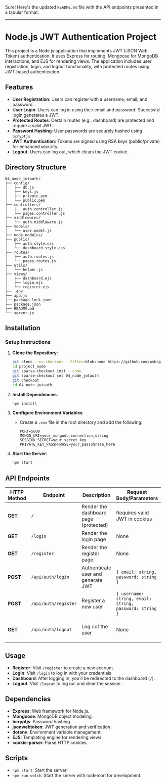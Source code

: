 Sure! Here's the updated `README.md` file with the API endpoints presented in a tabular format:

---

# Node.js JWT Authentication Project

This project is a Node.js application that implements JWT (JSON Web Token) authentication. It uses Express for routing, Mongoose for MongoDB interactions, and EJS for rendering views. The application includes user registration, login, and logout functionality, with protected routes using JWT-based authentication.

## Features

- **User Registration**: Users can register with a username, email, and password.
- **User Login**: Users can log in using their email and password. Successful login generates a JWT.
- **Protected Routes**: Certain routes (e.g., dashboard) are protected and require a valid JWT.
- **Password Hashing**: User passwords are securely hashed using `bcryptjs`.
- **JWT Authentication**: Tokens are signed using RSA keys (public/private) for enhanced security.
- **Logout**: Users can log out, which clears the JWT cookie.

## Directory Structure

```
04_node_jwtauth/
├── config/
│   ├── db.js
│   ├── keys.js
│   ├── private.pem
│   └── public.pem
├── controllers/
│   ├── auth.controller.js
│   └── pages.controller.js
├── middlewares/
│   └── auth.middleware.js
├── models/
│   └── user.model.js
├── node_modules/
├── public/
│   ├── auth.style.css
│   └── dashboard.style.css
├── routes/
│   ├── auth.routes.js
│   └── pages.routes.js
├── utils/
│   └── helper.js
├── views/
│   ├── dashboard.ejs
│   ├── login.ejs
│   └── register.ejs
├── .env
├── app.js
├── package-lock.json
├── package.json
├── README.md
└── server.js
```

## Installation

### Setup Instructions

1. **Clone the Repository**:
   ```bash
   git clone --no-checkout --filter=blob:none https://github.com/psbcg433/project_node.git
   cd project_node
   git sparse-checkout init --cone
   git sparse-checkout set 04_node_jwtauth
   git checkout
   cd 04_node_jwtauth
   ```

2. **Install Dependencies**:
   ```bash
   npm install
   ```

3. **Configure Environment Variables**:
   - Create a `.env` file in the root directory and add the following:
     ```
     PORT=5000
     MONGO_URI=your_mongodb_connection_string
     SESSION_SECRET=your_secret_key
     PRIVATE_KEY_PASSPHRASE=your_passphrase_here
     ```

4. **Start the Server**:
   ```bash
   npm start
   ```

## API Endpoints

| HTTP Method | Endpoint          | Description                          | Request Body/Parameters               | Response                              |
|-------------|-------------------|--------------------------------------|---------------------------------------|---------------------------------------|
| **GET**     | `/`               | Render the dashboard page (protected)| Requires valid JWT in cookies         | Renders `dashboard.ejs`               |
| **GET**     | `/login`          | Render the login page                | None                                  | Renders `login.ejs`                   |
| **GET**     | `/register`       | Render the register page             | None                                  | Renders `register.ejs`                |
| **POST**    | `/api/auth/login` | Authenticate user and generate JWT   | `{ email: string, password: string }` | Sets JWT cookie, redirects to `/`     |
| **POST**    | `/api/auth/register` | Register a new user               | `{ username: string, email: string, password: string }` | Redirects to `/login` |
| **GET**     | `/api/auth/logout` | Log out the user                    | None                                  | Clears JWT cookie, redirects to `/login` |

## Usage

- **Register**: Visit `/register` to create a new account.
- **Login**: Visit `/login` to log in with your credentials.
- **Dashboard**: After logging in, you'll be redirected to the dashboard (`/`).
- **Logout**: Visit `/logout` to log out and clear the session.

## Dependencies

- **Express**: Web framework for Node.js.
- **Mongoose**: MongoDB object modeling.
- **bcryptjs**: Password hashing.
- **jsonwebtoken**: JWT generation and verification.
- **dotenv**: Environment variable management.
- **EJS**: Templating engine for rendering views.
- **cookie-parser**: Parse HTTP cookies.

## Scripts

- `npm start`: Start the server.
- `npm run watch`: Start the server with nodemon for development.


